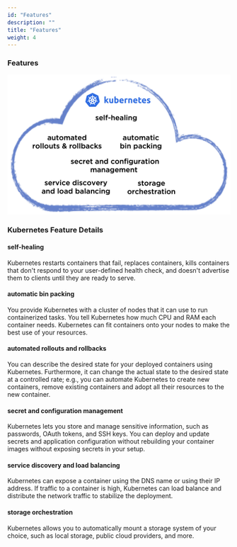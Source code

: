 ```yaml
---
id: "Features"
description: ""
title: "Features"
weight: 4
---
```


### Features

![features](features.png)

### Kubernetes Feature Details
#### self-healing
Kubernetes restarts containers that fail, replaces containers, kills containers that don't respond to your user-defined health check, and doesn't advertise them to clients until they are ready to serve.

#### automatic bin packing
You provide Kubernetes with a cluster of nodes that it can use to run containerized tasks. You tell Kubernetes how much CPU and RAM each container needs. Kubernetes can fit containers onto your nodes to make the best use of your resources.

#### automated rollouts and rollbacks
You can describe the desired state for your deployed containers using Kubernetes. Furthermore, it can change the actual state to the desired state at a controlled rate; e.g., you can automate Kubernetes to create new containers, remove existing containers and adopt all their resources to the new container.

#### secret and configuration management
Kubernetes lets you store and manage sensitive information, such as passwords, OAuth tokens, and SSH keys. You can deploy and update secrets and application configuration without rebuilding your container images without exposing secrets in your setup.

#### service discovery and load balancing
Kubernetes can expose a container using the DNS name or using their IP address. If traffic to a container is high, Kubernetes can load balance and distribute the network traffic to stabilize the deployment.

#### storage orchestration
Kubernetes allows you to automatically mount a storage system of your choice, such as local storage, public cloud providers, and more.
